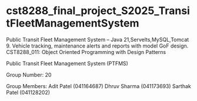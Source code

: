 # cst8288_final_project_S2025_TransitFleetManagementSystem
Public Transit Fleet Management System – Java 21,Servelts,MySQL,Tomcat 9.  Vehicle tracking, maintenance alerts and reports with model GoF design.
CST8288_011: Object Oriented Programming with Design Patterns

Public Transit Fleet Management System (PTFMS)



Group Number: 20


Group Members:
Adit Patel (041164687)
Dhruv Sharma (041173693)
Sarthak Patel (041128202)
